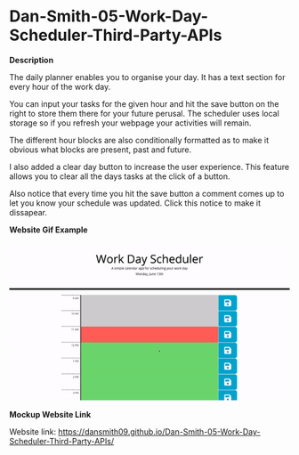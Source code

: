 # Dan-Smith-05-Work-Day-Scheduler-Third-Party-APIs

**Description**

The daily planner enables you to organise your day.
It has a text section for every hour of the work day.

You can input your tasks for the given hour and hit the save button on the right to store them there for your future perusal.
The scheduler uses local storage so if you refresh your webpage your activities will remain.

The different hour blocks are also conditionally formatted as to make it obvious what blocks are present, past and future.


I also added a clear day button to increase the user experience.
This feature allows you to clear all the days tasks at the click of a button.

Also notice that every time you hit the save button a comment comes up to let you know your schedule was updated.
Click this notice to make it dissapear.


**Website Gif Example**

![](./Project-Mockup.gif)

**Mockup Website Link**

Website link:
https://dansmith09.github.io/Dan-Smith-05-Work-Day-Scheduler-Third-Party-APIs/
